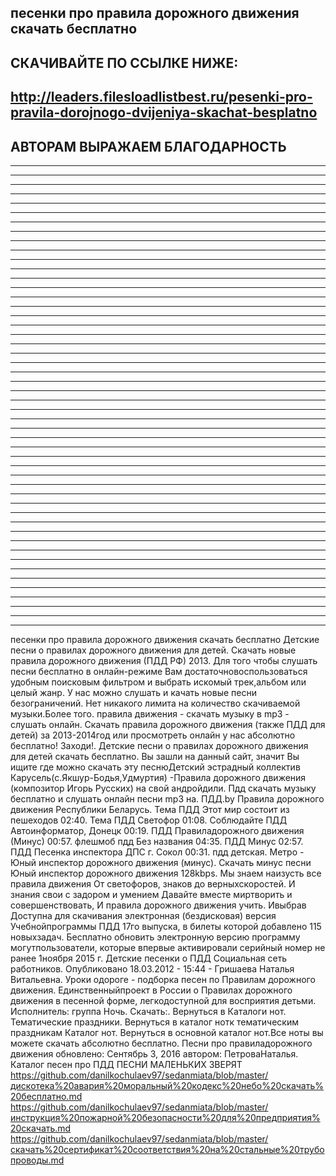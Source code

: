 песенки про правила дорожного движения скачать бесплатно
--------------------------------------------------
СКАЧИВАЙТЕ ПО ССЫЛКЕ НИЖЕ:
--------------------------------------------------
http://leaders.filesloadlistbest.ru/pesenki-pro-pravila-dorojnogo-dvijeniya-skachat-besplatno
--------------------------------------------------
АВТОРАМ ВЫРАЖАЕМ БЛАГОДАРНОСТЬ
--------------------------------------------------
--------------------------------------------------
--------------------------------------------------
--------------------------------------------------
--------------------------------------------------
--------------------------------------------------
--------------------------------------------------
--------------------------------------------------
--------------------------------------------------
--------------------------------------------------
--------------------------------------------------
--------------------------------------------------
--------------------------------------------------
--------------------------------------------------
--------------------------------------------------
--------------------------------------------------
--------------------------------------------------
--------------------------------------------------
--------------------------------------------------
--------------------------------------------------
--------------------------------------------------
--------------------------------------------------
--------------------------------------------------
--------------------------------------------------
--------------------------------------------------
--------------------------------------------------
--------------------------------------------------
--------------------------------------------------
--------------------------------------------------
--------------------------------------------------
--------------------------------------------------
--------------------------------------------------
--------------------------------------------------
--------------------------------------------------
--------------------------------------------------
--------------------------------------------------
--------------------------------------------------
--------------------------------------------------
--------------------------------------------------
--------------------------------------------------
--------------------------------------------------
--------------------------------------------------
--------------------------------------------------
--------------------------------------------------
--------------------------------------------------
--------------------------------------------------
--------------------------------------------------
--------------------------------------------------
--------------------------------------------------
--------------------------------------------------
--------------------------------------------------
песенки про правила дорожного движения скачать бесплатно Детские песни о правилах дорожного движения для детей. Скачать новые правила дорожного движения (ПДД РФ) 2013. Для того чтобы слушать песни бесплатно в онлайн-режиме Вам достаточновоспользоваться удобным поисковым фильтром и выбрать искомый трек,альбом или целый жанр. У нас можно слушать и качать новые песни безограничений. Нет никакого лимита на количество скачиваемой музыки.Более того. правила движения - скачать музыку в mp3 - слушать онлайн. Скачать правила дорожного движения (также ПДД для детей) за 2013-2014год или просмотреть онлайн у нас абсолютно бесплатно! Заходи!. Детские песни о правилах дорожного движения для детей скачать бесплатно. Вы зашли на данный сайт, значит Вы ищите где можно скачать эту песнюДетский эстрадный коллектив Карусель(с.Якшур-Бодья,Удмуртия) -Правила дорожного движения (композитор Игорь Русских) на свой андройдили. Пдд скачать музыку бесплатно и слушать онлайн песни mp3 на. ПДД.by  Правила дорожного движения Республики Беларусь. Тема ПДД  Этот мир состоит из пешеходов 02:40. Тема ПДД  Светофор 01:08. Соблюдайте ПДД  Автоинформатор, Донецк 00:19. ПДД  Правиладорожного движения (Минус) 00:57. флешмоб пдд  Без названия 04:35. ПДД Минус 02:57. ПДД  Песенка инспектора ДПС г. Сокол 00:31. пдд  детская. Метро - Юный инспектор дорожного движения (минус). Скачать минус песни Юный инспектор дорожного движения 128kbps. Мы знаем наизусть все правила движения От светофоров, знаков до верныхскоростей. И знания свои с задором и умением  Давайте вместе миртворить и совершенствовать, И правила дорожного движения учить. Ивыбрав
Доступна для скачивания электронная (бездисковая) версия Учебнойпрограммы ПДД 17го выпуска, в билеты которой добавлено 115 новыхзадач. Бесплатно обновить электронную версию программу могутпользователи, которые впервые активировали серийный номер не ранее 1ноября 2015 г. Детские песенки о ПДД  Социальная сеть работников. Опубликовано 18.03.2012 - 15:44 - Гришаева Наталья Витальевна. Уроки одороге - подборка песен по Правилам дорожного движения. Единственныйпроект в России о Правилах дорожного движения в песенной форме, легкодоступной для восприятия детьми. Исполнитель: группа Ночь. Скачать:. Вернуться в Каталоги нот. Тематические праздники. Вернуться в каталог нотк тематическим праздникам  Каталог нот. Вернуться в основной каталог нот.Все ноты вы можете скачать абсолютно бесплатно. Песни про правиладорожного движения обновлено: Сентябрь 3, 2016 автором: ПетроваНаталья. Каталог песен про ПДД  ПЕСНИ МАЛЕНЬКИХ ЗВЕРЯТ
https://github.com/danilkochulaev97/sedanmiata/blob/master/дискотека%20авария%20моральный%20кодекс%20небо%20скачать%20бесплатно.md
https://github.com/danilkochulaev97/sedanmiata/blob/master/инструкция%20пожарной%20безопасности%20для%20предприятия%20скачать.md
https://github.com/danilkochulaev97/sedanmiata/blob/master/скачать%20сертификат%20соответствия%20на%20стальные%20трубопроводы.md